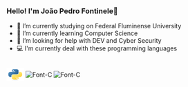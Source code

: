 ### Hello! I'm João Pedro Fontinele👋



- 🔭 I’m currently studying on Federal Fluminense University
- 🌱 I’m currently learning Computer Science
- 🤔 I’m looking for help with DEV and Cyber Security 
-  :computer: I'm currently deal with these programming languages




  <div style="display: inline_block"><br> 
  <img align="center" alt="Font-Python" height="30" width="40" src="https://raw.githubusercontent.com/devicons/devicon/master/icons/python/python-original.svg">
  <img align="center" alt="Font-C" height="30" width="40"  src="https://cdn.jsdelivr.net/gh/devicons/devicon/icons/c/c-original.svg" />
  <img align="center" alt="Font-C" height="30" width="40"  src="https://cdn.jsdelivr.net/gh/devicons/devicon/icons/java/java-original.svg" />
  
  
  
     
          
          
  
 
 
</div>


